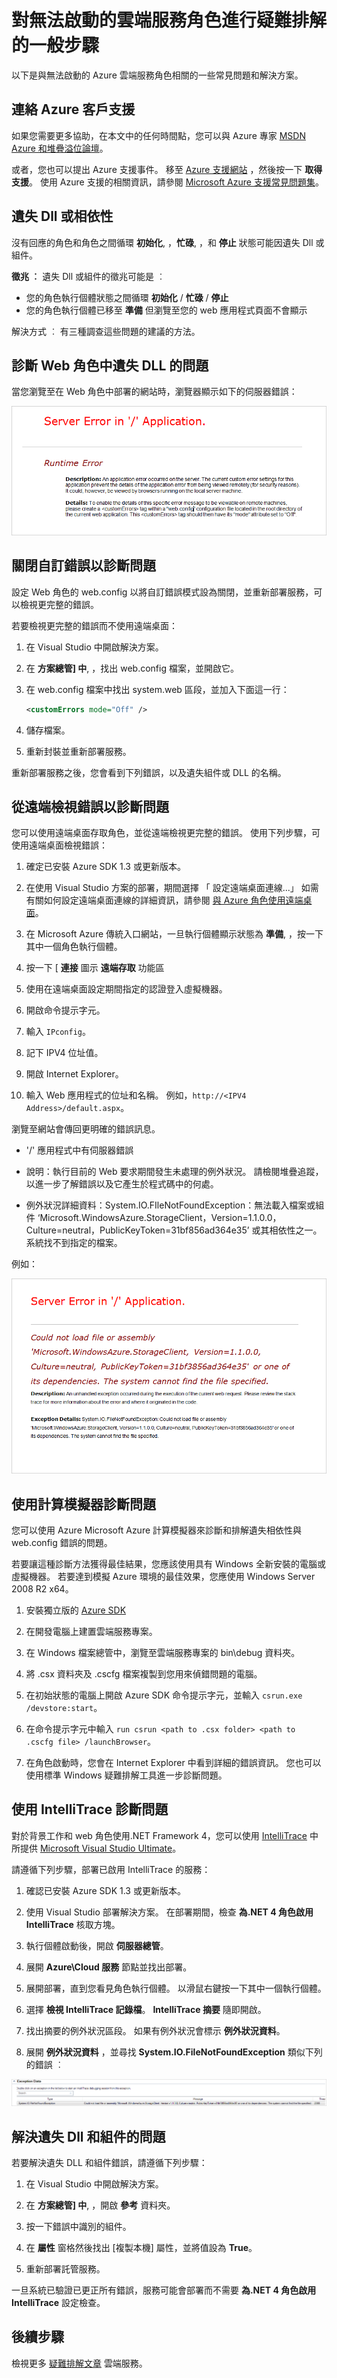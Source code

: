 <properties 
   pageTitle="對無法啟動的角色進行疑難排解 |Microsoft Azure"
   description="以下是雲端服務角色無法啟動的一些常見原因。 此外也提供這些問題的解決方案。"
   services="cloud-services"
   documentationCenter=""
   authors="dalechen"
   manager="msmets"
   editor=""
   tags="top-support-issue"/>
<tags 
   ms.service="cloud-services"
   ms.devlang="na"
   ms.topic="article"
   ms.tgt_pltfrm="na"
   ms.workload="tbd"
   ms.date="10/14/2015"
   ms.author="daleche" />

# 對無法啟動的雲端服務角色進行疑難排解的一般步驟

以下是與無法啟動的 Azure 雲端服務角色相關的一些常見問題和解決方案。

## 連絡 Azure 客戶支援

如果您需要更多協助，在本文中的任何時間點，您可以與 Azure 專家 [MSDN Azure 和堆疊溢位論壇](http://azure.microsoft.com/support/forums/)。

或者，您也可以提出 Azure 支援事件。 移至 [Azure 支援網站](http://azure.microsoft.com/support/options/) ，然後按一下 **取得支援**。 使用 Azure 支援的相關資訊，請參閱 [Microsoft Azure 支援常見問題集](http://azure.microsoft.com/support/faq/)。


## 遺失 Dll 或相依性
沒有回應的角色和角色之間循環 **初始化**, ，**忙碌**, ，和 **停止** 狀態可能因遺失 Dll 或組件。

**徵兆 ︰**  遺失 Dll 或組件的徵兆可能是 ︰

- 您的角色執行個體狀態之間循環 **初始化** / **忙碌** / **停止**
- 您的角色執行個體已移至 **準備** 但瀏覽至您的 web 應用程式頁面不會顯示

解決方式 ︰ 有三種調查這些問題的建議的方法。

## 診斷 Web 角色中遺失 DLL 的問題

當您瀏覽至在 Web 角色中部署的網站時，瀏覽器顯示如下的伺服器錯誤：

!['/' 應用程式中有伺服器錯誤。](./media/cloud-services-troubleshoot-roles-that-fail-start/ic503388.png)

## 關閉自訂錯誤以診斷問題

設定 Web 角色的 web.config 以將自訂錯誤模式設為關閉，並重新部署服務，可以檢視更完整的錯誤。

若要檢視更完整的錯誤而不使用遠端桌面：

1. 在 Visual Studio 中開啟解決方案。

2. 在 **方案總管] 中**, ，找出 web.config 檔案，並開啟它。

3. 在 web.config 檔案中找出 system.web 區段，並加入下面這一行：

    ```xml
    <customErrors mode="Off" />
    ```

4. 儲存檔案。

5. 重新封裝並重新部署服務。

重新部署服務之後，您會看到下列錯誤，以及遺失組件或 DLL 的名稱。

## 從遠端檢視錯誤以診斷問題

您可以使用遠端桌面存取角色，並從遠端檢視更完整的錯誤。 使用下列步驟，可使用遠端桌面檢視錯誤：

1. 確定已安裝 Azure SDK 1.3 或更新版本。

2. 在使用 Visual Studio 方案的部署，期間選擇 「 設定遠端桌面連線...」 如需有關如何設定遠端桌面連線的詳細資訊，請參閱 [與 Azure 角色使用遠端桌面](https://msdn.microsoft.com/library/gg443832.aspx)。

3. 在 Microsoft Azure 傳統入口網站，一旦執行個體顯示狀態為 **準備**, ，按一下其中一個角色執行個體。

4. 按一下 [ **連接** 圖示 **遠端存取** 功能區

5. 使用在遠端桌面設定期間指定的認證登入虛擬機器。

6. 開啟命令提示字元。

7. 輸入 `IPconfig`。

8. 記下 IPV4 位址值。

9. 開啟 Internet Explorer。

10. 輸入 Web 應用程式的位址和名稱。 例如，`http://<IPV4 Address>/default.aspx`。

瀏覽至網站會傳回更明確的錯誤訊息。

* '/' 應用程式中有伺服器錯誤

* 說明：執行目前的 Web 要求期間發生未處理的例外狀況。 請檢閱堆疊追蹤，以進一步了解錯誤以及它產生於程式碼中的何處。

* 例外狀況詳細資料：System.IO.FIleNotFoundException：無法載入檔案或組件 ‘Microsoft.WindowsAzure.StorageClient，Version=1.1.0.0，Culture=neutral，PublicKeyToken=31bf856ad364e35’ 或其相依性之一。 系統找不到指定的檔案。

例如：

!['/' 應用程式中有明確的伺服器錯誤。](./media/cloud-services-troubleshoot-roles-that-fail-start/ic503389.png)

## 使用計算模擬器診斷問題

您可以使用 Azure Microsoft Azure 計算模擬器來診斷和排解遺失相依性與 web.config 錯誤的問題。

若要讓這種診斷方法獲得最佳結果，您應該使用具有 Windows 全新安裝的電腦或虛擬機器。 若要達到模擬 Azure 環境的最佳效果，您應使用 Windows Server 2008 R2 x64。

1. 安裝獨立版的 [Azure SDK](https://azure.microsoft.com/downloads)

2. 在開發電腦上建置雲端服務專案。

3. 在 Windows 檔案總管中，瀏覽至雲端服務專案的 bin\debug 資料夾。

4. 將 .csx 資料夾及 .cscfg 檔案複製到您用來偵錯問題的電腦。

5. 在初始狀態的電腦上開啟 Azure SDK 命令提示字元，並輸入 `csrun.exe /devstore:start`。

6. 在命令提示字元中輸入 `run csrun <path to .csx folder> <path to .cscfg file> /launchBrowser`。

7. 在角色啟動時，您會在 Internet Explorer 中看到詳細的錯誤資訊。  您也可以使用標準 Windows 疑難排解工具進一步診斷問題。

## 使用 IntelliTrace 診斷問題

對於背景工作和 web 角色使用.NET Framework 4，您可以使用 [IntelliTrace](https://msdn.microsoft.com/library/dd264915.aspx) 中所提供 [Microsoft Visual Studio Ultimate](https://www.visualstudio.com/products/visual-studio-ultimate-with-MSDN-vs)。

請遵循下列步驟，部署已啟用 IntelliTrace 的服務：

1. 確認已安裝 Azure SDK 1.3 或更新版本。

2. 使用 Visual Studio 部署解決方案。 在部署期間，檢查 **為.NET 4 角色啟用 IntelliTrace** 核取方塊。

3. 執行個體啟動後，開啟 **伺服器總管**。

4. 展開 **Azure\\Cloud 服務** 節點並找出部署。

5. 展開部署，直到您看見角色執行個體。 以滑鼠右鍵按一下其中一個執行個體。

6. 選擇 **檢視 IntelliTrace 記錄檔**。  **IntelliTrace 摘要** 隨即開啟。

7. 找出摘要的例外狀況區段。 如果有例外狀況會標示 **例外狀況資料**。

8. 展開 **例外狀況資料** ，並尋找 **System.IO.FileNotFoundException** 類似下列的錯誤 ︰

![例外狀況資料、遺失檔案或組件](./media/cloud-services-troubleshoot-roles-that-fail-start/ic503390.png)

## 解決遺失 Dll 和組件的問題

若要解決遺失 DLL 和組件錯誤，請遵循下列步驟：

1. 在 Visual Studio 中開啟解決方案。

2. 在 **方案總管] 中**, ，開啟 **參考** 資料夾。

3. 按一下錯誤中識別的組件。

4. 在 **屬性** 窗格然後找出 [複製本機] 屬性，並將值設為 **True**。

5. 重新部署託管服務。

一旦系統已驗證已更正所有錯誤，服務可能會部署而不需要 **為.NET 4 角色啟用 IntelliTrace** 設定檢查。

## 後續步驟

檢視更多 [疑難排解文章](..\?tag=top-support-issue&service=cloud-services) 雲端服務。



